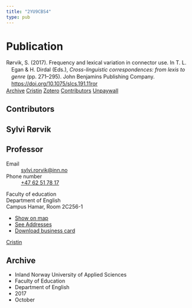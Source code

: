```yaml
---
title: "2YU9CBS4"
type: pub
---
```

<h1>Publication</h1>
<article id="csl-bib-container-2YU9CBS4" class="csl-bib-container">
  <div class="csl-bib-body" style="line-height: 1.35; padding-left: 1em; text-indent:-1em;">
  <div class="csl-entry">R&#xF8;rvik, S. (2017). Frequency and lexical variation in connector use. In T. L. Egan &amp; H. Dirdal (Eds.), <i>Cross-linguistic correspondences: from lexis to genre</i> (pp. 271&#x2013;295). John Benjamins Publishing Company. <a href="https://doi.org/10.1075/slcs.191.11ror">https://doi.org/10.1075/slcs.191.11ror</a></div>
</div>
  <div class="csl-bib-buttons">
    <a href="#taxonomy-article-2YU9CBS4" class="csl-bib-button">Archive</a>
    <a href="https://app.cristin.no/results/show.jsf?id=1501318" alt="Cristin URL" class="csl-bib-button">Cristin</a>
    <a href="http://zotero.org/groups/5402882/items/2YU9CBS4" alt="Zotero URL" class="csl-bib-button">Zotero</a>
    <a href="#contributors-article-2YU9CBS4" class="csl-bib-button">Contributors</a>
    <a href="https://doi.org/10.1075/slcs.191.11ror" class="csl-bib-button">Unpaywall</a>
  </div>
  <div id="csl-bib-meta-container-2YU9CBS4"></div>
</article>
<div id="csl-bib-meta-2YU9CBS4" class="csl-bib-meta">
  <article id="contributors-article-2YU9CBS4" class="contributors-article">
    <h1>Contributors</h1>
    <div class="personas"> <div class="vrtx-hinn-person-card"> <div class="photo"> <i class="lar la-user-circle missing-person"></i> </div> <div class="info"> <hgroup><h1>Sylvi Rørvik</h1> <h2>Professor</h2> </hgroup><dl> <dt>Email</dt> <dd> <a href="mailto:sylvi.rorvik@inn.no">sylvi.rorvik@inn.no</a> </dd> <dt>Phone number</dt> <dd><a href="tel:+4762517817"> +47 62 51 78 17 </a></dd> </dl> <p> Faculty of education<br> Department of English<br> Campus Hamar, Room 2C256-1 </p> <ul class="vrtx-hinn-links"> <li><a href="https://www.google.com/maps?q=60.79625,11.07386">Show on map</a></li> <li><a href="https://www.inn.no/english/find-an-employee/sylvi-rorvik.html#vrtx-hinn-addresses">See Addresses</a></li> <li><a href="https://www.inn.no/english/find-an-employee/sylvi-rorvik.html?vrtx=vcf">Download business card</a></li> </ul> </div> </div> <a href="https://app.cristin.no/persons/show.jsf?id=15685" alt="Cristin URL" class="personas-cristin">Cristin</a> </div>
  </article>
  <article id="taxonomy-article-2YU9CBS4" class="taxonomy-article">
    <h1>Archive</h1>
    <ul>
      <li>Inland Norway University of Applied Sciences</li>
      <li>Faculty of Education</li>
      <li>Department of English</li>
      <li>2017</li>
      <li>October</li>
    </ul>
  </article>
</div>
